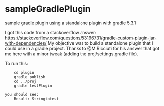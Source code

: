 # sampleGradlePlugin
sample gradle plugin using a standalone plugin with gradle 5.3.1

I got this code from a stackoverflow answer:
    https://stackoverflow.com/questions/53196731/gradle-custom-plugin-jar-with-dependencies/
My objective was to build a standalone plugin that I could use
in a gradle project.  Thanks to @M.Ricciuti for his answer that got me here with a minor tweak
(adding the proj/settings.gradle file).

To run this:
```
    cd plugin
    gradle publish
    cd ../proj
    gradle testPlugin
```
    you should see:
        Result: Stringtotest
